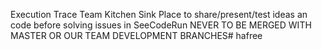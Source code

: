 Execution Trace Team Kitchen Sink
Place to share/present/test ideas an code before solving issues in SeeCodeRun
NEVER TO BE MERGED WITH MASTER OR OUR TEAM DEVELOPMENT BRANCHES# hafree
